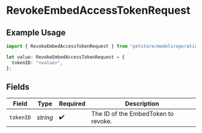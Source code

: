 # RevokeEmbedAccessTokenRequest

## Example Usage

```typescript
import { RevokeEmbedAccessTokenRequest } from "petstore/models/operations";

let value: RevokeEmbedAccessTokenRequest = {
  tokenID: "<value>",
};
```

## Fields

| Field                               | Type                                | Required                            | Description                         |
| ----------------------------------- | ----------------------------------- | ----------------------------------- | ----------------------------------- |
| `tokenID`                           | *string*                            | :heavy_check_mark:                  | The ID of the EmbedToken to revoke. |